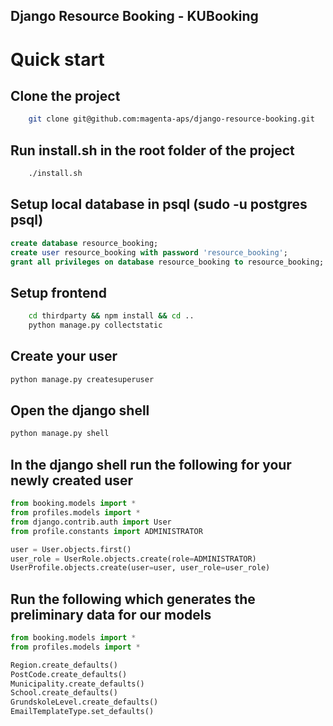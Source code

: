 Django Resource Booking - KUBooking
-----------------------------------

# Quick start

## Clone the project
```bash
	git clone git@github.com:magenta-aps/django-resource-booking.git
```
## Run install.sh in the root folder of the project
```bash
	./install.sh
```

## Setup local database in psql (sudo -u postgres psql)
```sql
create database resource_booking;
create user resource_booking with password 'resource_booking';
grant all privileges on database resource_booking to resource_booking;
```

## Setup frontend
```bash
	cd thirdparty && npm install && cd ..
	python manage.py collectstatic
```

## Create your user
```bash
python manage.py createsuperuser
```

## Open the django shell
```bash
python manage.py shell
```

## In the django shell run the following for your newly created user
```python
from booking.models import *
from profiles.models import *
from django.contrib.auth import User
from profile.constants import ADMINISTRATOR

user = User.objects.first()
user_role = UserRole.objects.create(role=ADMINISTRATOR)
UserProfile.objects.create(user=user, user_role=user_role)
```

## Run the following which generates the preliminary data for our models
```python
from booking.models import *
from profiles.models import *

Region.create_defaults()
PostCode.create_defaults()
Municipality.create_defaults()
School.create_defaults()
GrundskoleLevel.create_defaults()
EmailTemplateType.set_defaults()
```
